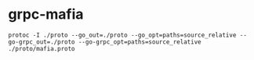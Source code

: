 # grpc-mafia

```shell
protoc -I ./proto --go_out=./proto --go_opt=paths=source_relative --go-grpc_out=./proto --go-grpc_opt=paths=source_relative ./proto/mafia.proto
```